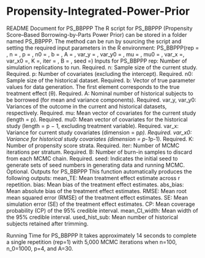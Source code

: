 # Propensity-Integrated-Power-Prior

README Document for PS_BBPPP
The R script for PS_BBPPP (Propensity Score–Based Borrowing-by-Parts Power Prior) can be stored in a folder named PS_BBPPP. The method can be run by sourcing the script and setting the required input parameters in the R environment:
PS_BBPPP(rep = , n = , p = , n0 = , b = , A = , var_y = , var_y0 = , mu = , mu0 = , var_x =, var_x0 =, K =, iter = , B = , seed =)
Inputs for PS_BBPPP
	rep: Number of simulation replications to run. Required.
	n: Sample size of the current study. Required.
	p: Number of covariates (excluding the intercept). Required.
	n0: Sample size of the historical dataset. Required.
	b: Vector of true parameter values for data generation. The first element corresponds to the true treatment effect (θ). Required.
	A: Nominal number of historical subjects to be borrowed (for mean and variance components). Required.
	var_y, var_y0: Variances of the outcome in the current and historical datasets, respectively. Required.
	mu: Mean vector of covariates for the current study (length = p). Required.
	mu0: Mean vector of covariates for the historical study (length = p − 1, excluding treatment variable). Required.
	var_x: Variance for current study covariates (dimension = p*p). Required.
	var_x0: Variance for historical study covariates (dimension = p-1*p-1). Required.
	K: Number of propensity score strata. Required.
	iter: Number of MCMC iterations per stratum. Required.
	B: Number of burn-in samples to discard from each MCMC chain. Required.
	seed: Indicates the initial seed to generate sets of seed numbers in generating data and running MCMC. Optional.
Outputs for PS_BBPPP
This function automatically produces the following outputs: 
	mean_TE: Mean treatment effect estimate across r repetition.
	bias: Mean bias of the treatment effect estimates.
	abs_bias: Mean absolute bias of the treatment effect estimates.
	RMSE: Mean root mean squared error (RMSE) of the treatment effect estimates.
	SE: Mean simulation error (SE) of the treatment effect estimates.
	CP: Mean coverage probability (CP) of the 95% credible interval.
	mean_CI_width: Mean width of the 95% credible interval.
	used_hist_sub: Mean number of historical subjects retained after trimming.

Running Time for PS_BBPPP
It takes approximately 14 seconds to complete a single repetition (rep=1) with 5,000 MCMC iterations when n=100, n_0=1000, p=4, and A=30.
